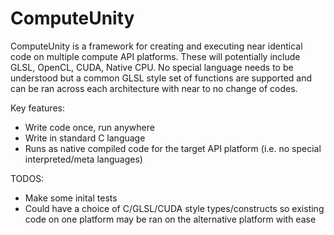 ComputeUnity
============

ComputeUnity is a framework for creating and executing near identical code on multiple compute API platforms. These will potentially include GLSL, OpenCL, CUDA, Native CPU. No special language needs to be understood but a common GLSL style set of functions are supported and can be ran across each architecture with near to no change of codes.

Key features:
- Write code once, run anywhere
- Write in standard C language
- Runs as native compiled code for the target API platform (i.e. no special interpreted/meta languages)


TODOS:
 - Make some inital tests
 - Could have a choice of C/GLSL/CUDA style types/constructs so existing code on one platform may be ran on the alternative platform with ease
